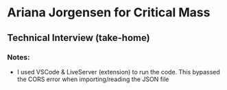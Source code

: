 # Ariana Jorgensen for Critical Mass
## Technical Interview (take-home)

### Notes:
* I used VSCode & LiveServer (extension) to run the code. This bypassed the CORS error when importing/reading the JSON file
